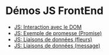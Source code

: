 # Démos JS FrontEnd

- [JS: Interaction avec le DOM](interaction-dom.html)
- [JS: Exemple de promesse (Promise)](promises-example.html)
- [JS: Liaisons de données (fleurs)](bidirectional-flowers.html)
- [JS: Liaisons de données (message)](bidirectional-preview.html)